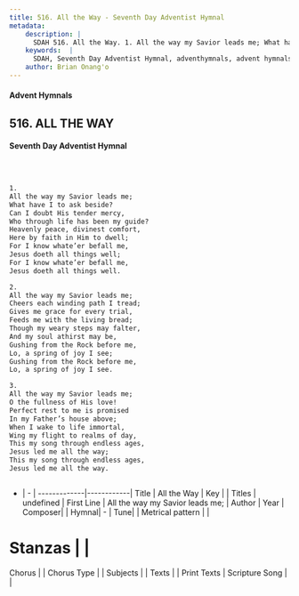 ```yaml
---
title: 516. All the Way - Seventh Day Adventist Hymnal
metadata:
    description: |
      SDAH 516. All the Way. 1. All the way my Savior leads me; What have I to ask beside? Can I doubt His tender mercy, Who through life has been my guide? Heavenly peace, divinest comfort, Here by faith in Him to dwell; For I know whate’er befall me, Jesus doeth all things well; For I know whate’er befall me, Jesus doeth all things well.
    keywords:  |
      SDAH, Seventh Day Adventist Hymnal, adventhymnals, advent hymnals, All the Way, All the way my Savior leads me; 
    author: Brian Onang'o
---
```


#### Advent Hymnals
## 516. ALL THE WAY
#### Seventh Day Adventist Hymnal

```txt



1.
All the way my Savior leads me;
What have I to ask beside?
Can I doubt His tender mercy,
Who through life has been my guide?
Heavenly peace, divinest comfort,
Here by faith in Him to dwell;
For I know whate’er befall me,
Jesus doeth all things well;
For I know whate’er befall me,
Jesus doeth all things well.

2.
All the way my Savior leads me;
Cheers each winding path I tread;
Gives me grace for every trial,
Feeds me with the living bread;
Though my weary steps may falter,
And my soul athirst may be,
Gushing from the Rock before me,
Lo, a spring of joy I see;
Gushing from the Rock before me,
Lo, a spring of joy I see.

3.
All the way my Savior leads me;
O the fullness of His love!
Perfect rest to me is promised
In my Father’s house above;
When I wake to life immortal,
Wing my flight to realms of day,
This my song through endless ages,
Jesus led me all the way;
This my song through endless ages,
Jesus led me all the way.



```

- |   -  |
-------------|------------|
Title | All the Way |
Key |  |
Titles | undefined |
First Line | All the way my Savior leads me; |
Author | 
Year | 
Composer|  |
Hymnal|  - |
Tune|  |
Metrical pattern | |
# Stanzas |  |
Chorus |  |
Chorus Type |  |
Subjects |  |
Texts |  |
Print Texts | 
Scripture Song |  |
  
